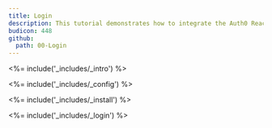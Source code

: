 ```yaml
---
title: Login
description: This tutorial demonstrates how to integrate the Auth0 React Native SDK to add authentication and authorization to your mobile app.
budicon: 448
github:
  path: 00-Login
---
```

<%= include('_includes/_intro') %>

<%= include('_includes/_config') %>

<%= include('_includes/_install') %>

<%= include('_includes/_login') %>
